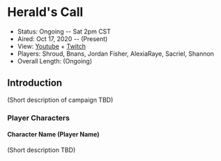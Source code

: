 # Herald's Call

* Status: Ongoing -- Sat 2pm CST
* Aired: Oct 17, 2020 -- (Present)
* View: [Youtube](https://www.youtube.com/watch?v=ZlNHC1dPEaM&list=PLfASEnzB7i1aJNX57jxDFUjKCVsQvtDWa) + [Twitch](https://www.twitch.tv/videos/773882360?collection=dhrQ47L1Phb5ww)
* Players: Shroud, Bnans, Jordan Fisher, AlexiaRaye, Sacriel, Shannon
* Overall Length: (Ongoing)

## Introduction

(Short description of campaign TBD)

### Player Characters

#### Character Name (Player Name)

(Short description TBD)
